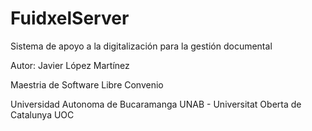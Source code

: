 # FuidxelServer
Sistema de apoyo a la digitalización para la gestión documental

Autor: Javier López Martínez

Maestria de Software Libre Convenio  

Universidad Autonoma de Bucaramanga UNAB - Universitat Oberta de Catalunya UOC
